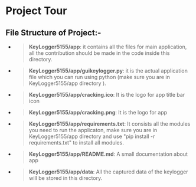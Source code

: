 # Project Tour

## File Structure of Project:-

*  > **KeyLogger5155/app**: it contains all the files for main application, all the contribution should be made in the code inside this directory.
*  > **KeyLogger5155/app/guikeylogger.py**: it is the actual application file which you can run using python (make sure you are in KeyLogger5155/app directory ).
*  > **KeyLogger5155/app/cracking.ico**: It is the logo for app title bar icon
*  > **KeyLogger5155/app/cracking.png**: It is the logo for app
*  > **KeyLogger5155/app/requirements.txt**: It consists all the modules you need to run the applicaton, make sure you are in KeyLogger5155/app directory and use "pip install -r requirements.txt" to install all modules.
*  > **KeyLogger5155/app/README.md**: A small documentation about app
*  > **KeyLogger5155/app/data**: All the captured data of the keylogger will be stored in this directory.
